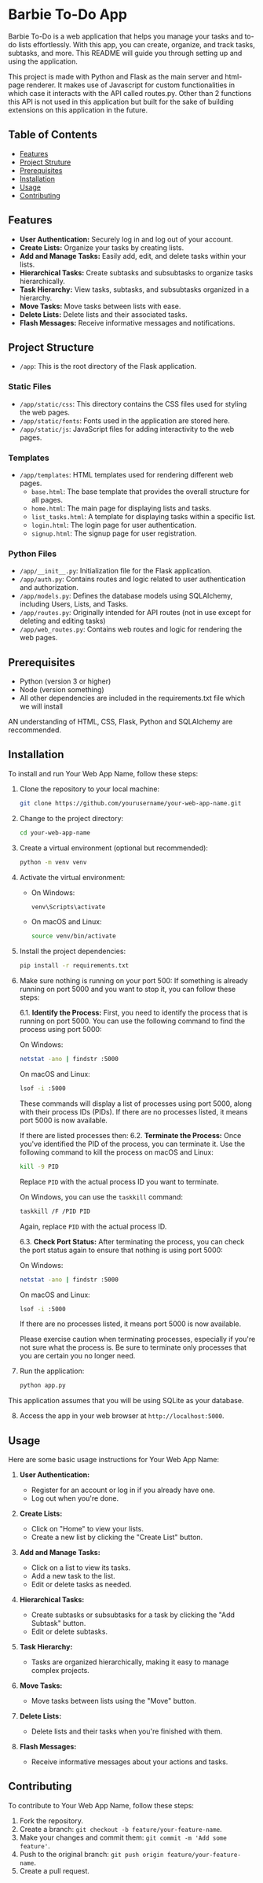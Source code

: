 
# Barbie To-Do App

Barbie To-Do is a web application that helps you manage your tasks and to-do lists effortlessly. With this app, you can create, organize, and track tasks, subtasks, and more. This README will guide you through setting up and using the application.

This project is made with Python and Flask as the main server and html-page renderer. It makes use of Javascript for custom functionalities in which case it interacts with the API called routes.py. Other than 2 functions this API is not used in this application but built for the sake of building extensions on this application in the future. 

## Table of Contents

- [Features](#features)
- [Project Struture](#project-structure)
- [Prerequisites](#prerequisites)
- [Installation](#installation)
- [Usage](#usage)
- [Contributing](#contributing)



## Features

- **User Authentication:** Securely log in and log out of your account.
- **Create Lists:** Organize your tasks by creating lists.
- **Add and Manage Tasks:** Easily add, edit, and delete tasks within your lists.
- **Hierarchical Tasks:** Create subtasks and subsubtasks to organize tasks hierarchically.
- **Task Hierarchy:** View tasks, subtasks, and subsubtasks organized in a hierarchy.
- **Move Tasks:** Move tasks between lists with ease.
- **Delete Lists:** Delete lists and their associated tasks.
- **Flash Messages:** Receive informative messages and notifications.

## Project Structure
- `/app`: This is the root directory of the Flask application.

### Static Files
- `/app/static/css`: This directory contains the CSS files used for styling the web pages.
- `/app/static/fonts`: Fonts used in the application are stored here.
- `/app/static/js`: JavaScript files for adding interactivity to the web pages.

### Templates
- `/app/templates`: HTML templates used for rendering different web pages.
  - `base.html`: The base template that provides the overall structure for all pages.
  - `home.html`: The main page for displaying lists and tasks.
  - `list_tasks.html`: A template for displaying tasks within a specific list.
  - `login.html`: The login page for user authentication.
  - `signup.html`: The signup page for user registration.

### Python Files
- `/app/__init__.py`: Initialization file for the Flask application.
- `/app/auth.py`: Contains routes and logic related to user authentication and authorization.
- `/app/models.py`: Defines the database models using SQLAlchemy, including Users, Lists, and Tasks.
- `/app/routes.py`: Originally intended for API routes (not in use except for deleting and editing tasks)
- `/app/web_routes.py`: Contains web routes and logic for rendering the web pages.


## Prerequisites

- Python (version 3 or higher)
- Node (version something)
- All other dependencies are included in the requirements.txt file which we will install

AN understanding of HTML, CSS, Flask, Python and SQLAlchemy are reccommended.

## Installation

To install and run Your Web App Name, follow these steps:

1. Clone the repository to your local machine:

   ```bash
   git clone https://github.com/yourusername/your-web-app-name.git
   ```

2. Change to the project directory:

   ```bash
   cd your-web-app-name
   ```

3. Create a virtual environment (optional but recommended):

   ```bash
   python -m venv venv
   ```

4. Activate the virtual environment:

   - On Windows:

     ```bash
     venv\Scripts\activate
     ```

   - On macOS and Linux:

     ```bash
     source venv/bin/activate
     ```

5. Install the project dependencies:

   ```bash
   pip install -r requirements.txt
   ```

6. Make sure nothing is running on your port 500:
    If something is already running on port 5000 and you want to stop it, you can follow these steps:

    6.1. **Identify the Process:** First, you need to identify the process that is running on port 5000. You can use the following command to find the process using port 5000:

    On Windows:
    ```bash
    netstat -ano | findstr :5000
    ```

    On macOS and Linux:
    ```bash
    lsof -i :5000
    ```

    These commands will display a list of processes using port 5000, along with their process IDs (PIDs). If there are no processes listed, it means port 5000 is now available.

    If there are listed processes then:
    6.2. **Terminate the Process:** Once you've identified the PID of the process, you can terminate it. Use the following command to kill the process on macOS and Linux:

    ```bash
    kill -9 PID
    ```

    Replace `PID` with the actual process ID you want to terminate.

    On Windows, you can use the `taskkill` command:

    ```bash
    taskkill /F /PID PID
    ```

    Again, replace `PID` with the actual process ID.

    6.3. **Check Port Status:** After terminating the process, you can check the port status again to ensure that nothing is using port 5000:

    On Windows:
    ```bash
    netstat -ano | findstr :5000
    ```

    On macOS and Linux:
    ```bash
    lsof -i :5000
    ```

    If there are no processes listed, it means port 5000 is now available.

    Please exercise caution when terminating processes, especially if you're not sure what the process is. Be sure to terminate only processes that you are certain you no longer need.

7. Run the application:

   ```bash
   python app.py
   ```
This application assumes that you will be using SQLite as your database.

8. Access the app in your web browser at `http://localhost:5000`.

    


## Usage

Here are some basic usage instructions for Your Web App Name:

1. **User Authentication:**
   - Register for an account or log in if you already have one.
   - Log out when you're done.

2. **Create Lists:**
   - Click on "Home" to view your lists.
   - Create a new list by clicking the "Create List" button.

3. **Add and Manage Tasks:**
   - Click on a list to view its tasks.
   - Add a new task to the list.
   - Edit or delete tasks as needed.

4. **Hierarchical Tasks:**
   - Create subtasks or subsubtasks for a task by clicking the "Add Subtask" button.
   - Edit or delete subtasks.

5. **Task Hierarchy:**
   - Tasks are organized hierarchically, making it easy to manage complex projects.

6. **Move Tasks:**
   - Move tasks between lists using the "Move" button.

7. **Delete Lists:**
   - Delete lists and their tasks when you're finished with them.

8. **Flash Messages:**
   - Receive informative messages about your actions and tasks.

## Contributing

To contribute to Your Web App Name, follow these steps:

1. Fork the repository.
2. Create a branch: `git checkout -b feature/your-feature-name`.
3. Make your changes and commit them: `git commit -m 'Add some feature'`.
4. Push to the original branch: `git push origin feature/your-feature-name`.
5. Create a pull request.

